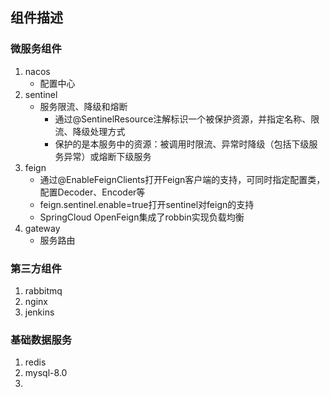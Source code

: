 组件描述
----

### 微服务组件
1. nacos
   * 配置中心
2. sentinel
   * 服务限流、降级和熔断
     * 通过@SentinelResource注解标识一个被保护资源，并指定名称、限流、降级处理方式
     * 保护的是本服务中的资源：被调用时限流、异常时降级（包括下级服务异常）或熔断下级服务
3. feign
   * 通过@EnableFeignClients打开Feign客户端的支持，可同时指定配置类，配置Decoder、Encoder等
   * feign.sentinel.enable=true打开sentinel对feign的支持
   * SpringCloud OpenFeign集成了robbin实现负载均衡
4. gateway
   * 服务路由

### 第三方组件
1. rabbitmq
2. nginx
3. jenkins

### 基础数据服务
1. redis
2. mysql-8.0
3. 

